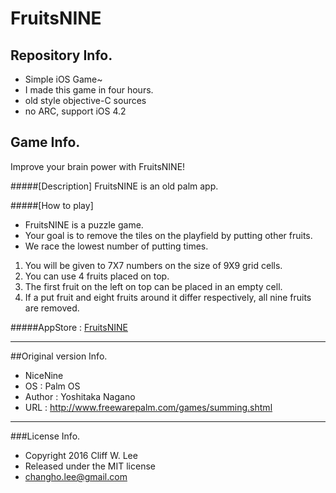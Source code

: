 # FruitsNINE

## Repository Info.
+ Simple iOS Game~
+ I made this game in four hours.
+ old style objective-C sources
+ no ARC, support iOS 4.2

## Game Info.
Improve your brain power with FruitsNINE!

#####[Description]
FruitsNINE is an old palm app.

#####[How to play]
- FruitsNINE is a puzzle game.
- Your goal is to remove the tiles on the playfield by putting other fruits.
- We race the lowest number of putting times.

1. You will be given to 7X7 numbers on the size of 9X9 grid cells.
2. You can use 4 fruits placed on top.
3. The first fruit on the left on top can be placed in an empty cell.
4. If a put fruit and eight fruits around it differ respectively, all nine fruits are removed.

#####AppStore : [FruitsNINE](https://itunes.apple.com/us/app/fruitsnine/id442912471?mt=8)

---

##Original version Info.
* NiceNine
* OS : Palm OS
* Author : Yoshitaka Nagano
* URL : http://www.freewarepalm.com/games/summing.shtml

---

###License Info.
* Copyright 2016 Cliff W. Lee
* Released under the MIT license
* changho.lee@gmail.com
